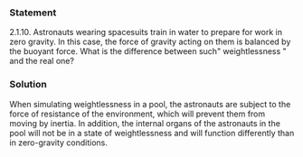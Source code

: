 ###  Statement 

$2.1.10.$ Astronauts wearing spacesuits train in water to prepare for work in zero gravity. In this case, the force of gravity acting on them is balanced by the buoyant force. What is the difference between such" weightlessness " and the real one? 

### Solution

When simulating weightlessness in a pool, the astronauts are subject to the force of resistance of the environment, which will prevent them from moving by inertia. In addition, the internal organs of the astronauts in the pool will not be in a state of weightlessness and will function differently than in zero-gravity conditions. 
